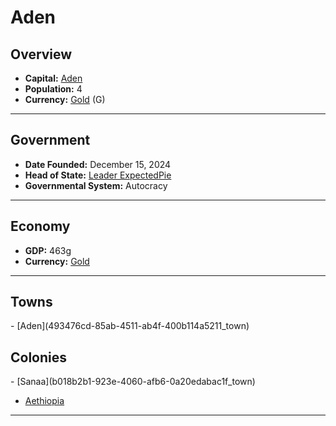 <!--UNDEDITED FILE, remove this entire line if this file has been edited!-->
# <!--NAME-->Aden<!--NAME-->

## Overview

- **Capital:** <!--CAPITAL_LINK-->[Aden](493476cd-85ab-4511-ab4f-400b114a5211_town)<!--CAPITAL_LINK-->
- **Population:** <!--POPULATION-->4<!--POPULATION-->
- **Currency:** <!--CURRENCY_LINK-->[Gold](Gold_currency)<!--CURRENCY_LINK--> (<!--CURRENCY_ABV-->G<!--CURRENCY_ABV-->)

---

## Government

- **Date Founded:** <!--FOUNDED-->December 15, 2024<!--FOUNDED-->
- **Head of State:** <!--LEADER_TITLE_LINK-->[Leader ExpectedPie](ExpectedPie_user)<!--LEADER_TITLE_LINK-->
- **Governmental System:** <!--GOVERNMENT-->Autocracy<!--GOVERNMENT-->

---

## Economy

- **GDP:** <!--GDP-->463g<!--GDP-->
- **Currency:** <!--CURRENCY_LINK-->[Gold](Gold_currency)<!--CURRENCY_LINK-->

---

## Towns

<!--TOWNS-->- [Aden](493476cd-85ab-4511-ab4f-400b114a5211_town)<!--TOWNS-->

## Colonies

<!--COLONIES-->- [Sanaa](b018b2b1-923e-4060-afb6-0a20edabac1f_town)
- [Aethiopia](feed2517-eb72-420f-8274-024581bbfeef_town)<!--COLONIES-->

---
